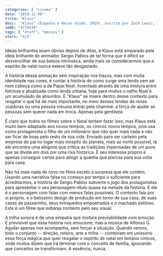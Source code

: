 ```yaml
---
categories: [ "cinema" ]
date: "2019-12-08"
title: "Klaus"
desc: '"Klaus" (Espanha e Reino Unido, 2019), escrito por Zach Lewis, Jim Mahoney e Sergio Pablos, dirigido por Sergio Pablos e Carlos Martínez López, com Jason Schwartzman, Rashida Jones e Joan Cusack. Uma surpresa de Natal na Netflix.'
imdb: "4729430"
tags: [ "draft", "movies" ]
stars: "4/5"
---
```

Ideias brilhantes soam óbvias depois de ditas, e Klaus está amparado pela ideia brilhante do animador Sergio Pablos de tal forma que é difícil se desvencilhar de sua beleza intrínseca, ainda mais se considerarmos que o espírito de natal nunca esteve tão desgastado.

A história dessa animação sem inspiração nos traços, mas com muita identidade nas cores, é contar a história de como surge uma lenda sem pé nem cabeça como a de Papai Noel. Inventada através de uma mistura entre folclose e atualizada como lenda urbana, hoje para muitos o velho Noel é um acumulado de absurdos. E "Klaus" se insere dentro desse contexto para resgatar o que há de mais importante, no meio dessas lendas de renas voadoras ou uma pessoa robusta entrar pela chaminé: a força de ajudar as pessoas sem querer nada em troca. Apenas pela gentileza.

É claro que todos os filmes sobre o Natal tentam fazer isso, mas Klaus está muito bem adaptado aos novos tempos, os cínicos novos tempos, pois usa como protagonista o filho de um milionário que não quer mais nada a não ser ficar de boas pelo resto de sua vida. Enviado para ser carteiro pela empresa do pai no lugar mais inóspito do planeta, mais ao norte possível, lá ele encontra uma alegoria que critica as tradições impensadas de um povo que se divide em dois por uma rixa histórica. E seu interesse próprio é apenas conseguir cartas para atingir a quantia que preicsa para sua volta para casa.

Não há mais nada de novo no filme exceto a surpresa que ele contém. Usando uma narrativa falsa no começo por tempo o suficiente para acreditarmos, a história de Sergio Pablos subverte o jogo dos protagonistas para apresentar o seu personagem-título quase na metade da história. E ele é o personagem com falas com menos falas possíveis. O contexto fala por si próprio, e o belíssimo design de produção em torno de sua casa, de suas casas de passarinho, seus brinquedos empoeirados e o machado estiloso. Este é um filme que esbanja contexto pelo seu visual.

A trilha sonora é de uma simpatia que mistura previsibilidade com emoção. É previsível que essa história nos emocione, mas a música de Alfonso G. Aguilar apenas nos acompanha, sem forçar a situação. Quando vemos, todo o conjunto -- direção, roteiro, arte e trilha -- combinam em uníssono essa força mágica que quer resgatar o espírito de natal em tempos cínicos, onde muitos dizem que irá terminar com o conceito de família, ignorando que conceitos se transformam. A essência, nunca.
